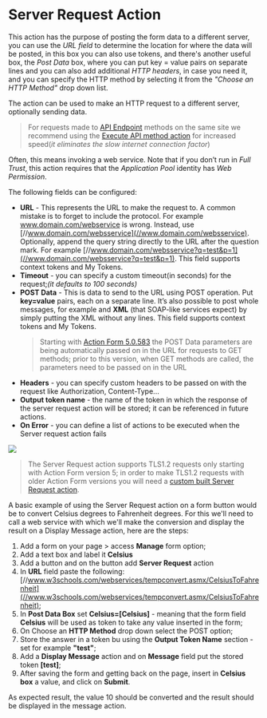 # Server Request Action

This action has the purpose of posting the form data to a different server, you can use the _URL field_ to determine the location for where the data will be posted, in this box you can also use tokens, and there's another useful box, the _Post Data_ box, where you can put key = value pairs on separate lines and you can also add additional _HTTP headers_, in case you need it, and you can specify the HTTP method by selecting it from the _"Choose an HTTP Method"_ drop down list.

The action can be used to make an HTTP request to a different server, optionally sending data.
> For requests made to [API Endpoint](https://www.dnnsharp.com/dnn/modules/custom-dnn-api-endpoint) methods on the same site we recommend using the [Execute API method action](/actions/data/execute-api-method.html) for increased speed(_it eliminates the slow internet connection factor_)
> 
Often, this means invoking a web service. Note that if you don’t run in _Full Trust_, this action requires that the _Application Pool_ identity has _Web Permission_. 


The following fields can be configured:

* **URL** - This represents the URL to make the request to. A common mistake is to forget to include the protocol. For example www.domain.com/webservice is wrong. Instead, use [//www.domain.com/websservice](//www.domain.com/websservice). Optionally, append the query string directly to the URL after the question mark. For example [//www.domain.com/websservice?q=test&p=1](//www.domain.com/websservice?q=test&p=1). This field supports context tokens and My Tokens.
* **Timeout** - you can specify a custom timeout(in seconds) for the request;_(it defaults to 100 seconds)_
* **POST Data** - This is data to send to the URL using POST operation. Put **key=value** pairs, each on a separate line. It’s also possible to post whole messages, for example and **XML** \(that SOAP-like services expect\) by simply putting the XML without any lines. This field supports context tokens and My Tokens.
  > Starting with [Action Form 5.0.583](http://www.dnnsharp.com/download?p=AFORM&v=05.00.583) the POST Data parameters are being automatically passed on in the URL for requests to GET methods; prior to this version, when GET methods are called, the parameters need to be passed on in the URL
* **Headers** - you can specify custom headers to be passed on with the request like Authorization, Content-Type...
* **Output token name** - the name of the token in which the response of the server request action will be stored; it can be referenced in future actions.
* **On Error** - you can define a list of actions to be executed when the Server request action fails
  
![](https://static.dnnsharp.com/documentation/server_request.png)

> The Server Request action supports TLS1.2 requests only starting with Action Form version 5; in order to make TLS1.2 requests with older Action Form versions you will need a [custom built Server Request action](mailto:sales@dnnsharp.com "Request it from our Sales Department").

A basic example of using the Server Request action on a form button would be to convert Celsius degrees to Fahrenheit degrees. For this we'll need to call a web service with which we'll make the conversion and display the result on a Display Message action, here are the steps:

1. Add a form on your page &gt; access **Manage** form option;
2. Add a text box and label it **Celsius**
3. Add a button and on the button add **Server Request** action
4. In **URL** field paste the following: [//www.w3schools.com/webservices/tempconvert.asmx/CelsiusToFahrenheit](//www.w3schools.com/webservices/tempconvert.asmx/CelsiusToFahrenheit);
5. In **Post Data Box** set **Celsius=\[Celsius\]** - meaning that the form field **Celsius** will be used as token to take any value inserted in the form;
6. On Choose an **HTTP Method** drop down select the POST option;
7. Store the answer in a token bu using the **Output Token Name** section - set for example **"test"**;
8. Add a **Display Message** action and on **Message** field put the stored token **\[test\]**;
9. After saving the form and getting back on the page, insert in **Celsius box** a value, and click on **Submit**.

As expected result, the value 10 should be converted and the result should be displayed in the message action.
